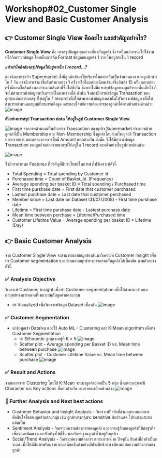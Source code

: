 # Workshop#02_Customer Single View and Basic Customer Analysis

## 	:point_right: Customer Single View คืออะไร และสำคัญอย่างไร?
**Customer Single View** คือ การสรุปข้อมูลทุกอย่างเกี่ยวกับลูกค้า ซึ่งจำเป็นแก่การนำไปใช้งานหรือวิเคราะห์ข้อมูล โดยเป็นการจัด Format ข้อมูลของลูกค้า 1 ราย ให้อยู่ภายใน 1 record

**_แล้วทำไมถึงต้องสรุปข้อมูลให้อยู่ภายใน 1 record...?_**

ลองนึกภาพธุรกิจ Supermarket ซึ่งมีลูกค้าเข้ามาใช้บริการในแต่ละวันเป็นจำนวนมาก และลูกค้าบางใน 1 วัน อาจมีการเข้ามาซื้อสินค้ามากกว่า 1 ครั้ง หรือในแต่ละเดือนเข้ามาซื้อสินค้า 15 ครั้ง และแต่ละครั้งมียอดซื้อสินค้า และประเภทสินค้าที่ซื้อไม่ซ้ำกัน ซึ่งหากไม่มีการสรุปข้อมูลของลูกค้ารายนั้นเก็บไว้ ก็จะไม่สามารถนำข้อมูลมาวิเคราะห์ในภาพรวมได้ ดังนั้น จึงต้องมีการนำข้อมูล Transaction ของลูกค้าแต่ละรายมาสรุปให้อยู่ใน 1 record เพื่อให้สามารถนำข้อมูลเหล่านั้นไปวิเคราะห์ข้อมูล เพื่อให้สามารถกำหนดกลยุทธ์ที่สามารถดึงดูด และตอบโจทย์ความต้องการของลูกค้าได้ตามตัวอย่างด้านล่าง
![image](https://github.com/Learntogether/Workshop02_Customer-Single-View/assets/136689632/26655cfd-f205-405d-ad90-154a0f7c5224)

**ตัวอย่างการสรุป Transaction data ให้อยู่ในรูป Customer Single View**

![image](https://github.com/Learntogether/Workshop02_Customer-Single-View/assets/136689632/24832bfe-835a-4101-b5b7-e57486fcd09b)
จากภาพด้านบนเป็นตัวอย่าง Transaction ของธุรกิจ Supermarket ประกอบด้วยลูกค้าที่เป็น Membership และ Non-Membership ซึ่งลูกค้าโดยส่วนใหญ่จะมี Transaction หลายรายการ และแต่ละรอบการซื้อมี Amount แตกต่างกัน ดังนั้น จึงได้มีการนำข้อมูล Transaction ของลูกค้าแต่ละรายมาสรุปให้อยู่ใน 1 record ตามตัวอย่างในรูปภาพด้านล่าง

![image](https://github.com/Learntogether/Workshop02_Customer-Single-View/assets/136689632/79392394-237a-4762-b994-2ab2cfdf782c)

ซึ่งมีการกำหนด Features ที่สำคัญที่มีประโยชน์ในการนำไปวิเคราะห์ดังนี้
* Total Spending = Total spending by Customer id
* Purchased time = Count of Basket_Id. (Frequency)
* Average spending per basket ID = Total spending / Purchased time
* First time purshase date = First date that customer perchased
* Lastest purchase date = Last date that customer perchased
* Member since = Last date on Dataset (31/07/2008) - First time purshase date
* Lifetime = First time purshase date - Lastest purchase date
* Mean time between perchase = Lifetime/Purchased time
* Customer Lifetime Value = Average spending per basket ID * Lifetime (Day)



## 	:point_right: Basic Customer Analysis
จาก Customer Single View จะสามารถเอาข้อมูลข้างต้นมาวิเคราะห์ Customer insight เพื่อทำ Customer segmentation และกำหนดกลยุทธ์ทางการตลาดกับลูกค้าได้เบื้องต้น ตามตัวอย่างดังนี้

### :white_check_mark: Analysis Objective
วิเคราะห์ Customer insight เพื่อทำ Customer segmentation เพื่อให้สามารถกำหนดกลยุทธ์ทางการตลาดที่เหมาะสมกับลูกค้าแต่ละกลุ่ม
  * ทำ Visualized เพื่อวิเคราะห์ข้อมูล Dataset เบื้องต้น 
![image](https://github.com/Learntogether/Workshop02_Customer-Single-View/assets/136689632/2ec08338-2885-4f9e-a6ce-e98f0ca84e5e)

### :white_check_mark: Customer Segmentation
  * นำข้อมูลเข้า Dataiku และใช้ Auto ML - Clustering และ K-Mean algorithm เพื่อทำ Customer Segmentation
      *  ค่า Silhouette สูงสุดจะอยู่ที่ K = 5
![image](https://github.com/Learntogether/Workshop02_Customer-Single-View/assets/136689632/f9f66790-d012-416b-bd07-a1529dbf93fa)
      *  Scatter plot - Average spending per Basket ID vs. Mean time between purchase
        ![image](https://github.com/Learntogether/Workshop02_Customer-Single-View/assets/136689632/c02cf02c-1610-4c86-b2da-cc5c9915e744)
      *  Scatter plot - Customer Lifetime Value vs. Mean time between purchase
![image](https://github.com/Learntogether/Workshop02_Customer-Single-View/assets/136689632/7f34b523-451c-4b29-9621-2a21a5a72862)

### :white_check_mark: Result and Actions
จากผลการทำ Clustering โดยใช้ K-Mean จะแบ่งลูกค้าออกเป็น 5 กลุ่ม ซึ่งแต่ละกลุ่มจะมี Character และ Key actions ที่แตกต่างกัน ตามรายละเอียดด้านล่าง
![image](https://github.com/Learntogether/Workshop02_Customer-Single-View/assets/136689632/f7a11d51-f3fe-4711-813c-bbd4feee5578)


### :triangular_flag_on_post: Further Analysis and Next best actions
  * Customer Behavior and Insight Analysis - วิเคราะห์ปัจจัยที่ส่งผลกระทบต่อการตัดสินใจซื้อของลูกค้าแต่ละกลุ่ม เช่น ลูกค้าบางกลุ่มจะ sensitive กับส่วนลด โปรแกรมสะสมแต้มเป็น
  * Sentiment Analysis - วิเคราะห์ความต้องการของลูกค้า และความรู้สึกของลูกค้าที่มีต่อธุรกิจ เพื่อนำมาพัฒนา และปรับปรุงให้ดีขึ้น และรักษาฐานลูกค้าให้อยู่กับธุรกิจ
  * Social/Trend Analysis - วิเคราะห์ความต้องการ สถานการณ์ ณ ปัจจุบัน สินค้าที่กำลังเป็นกระแส เพื่อให้มีสินค้าพร้อมขาย และสต๊อคสินค้าอย่างมีประสิทธิภาพ เพียงพอต่อความต้องการของลูกค้า


